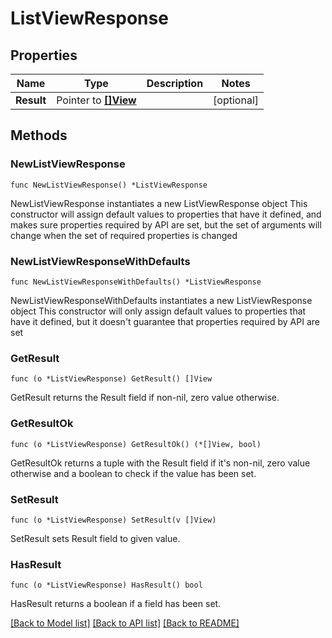 # ListViewResponse

## Properties

Name | Type | Description | Notes
------------ | ------------- | ------------- | -------------
**Result** | Pointer to [**[]View**](View.md) |  | [optional] 

## Methods

### NewListViewResponse

`func NewListViewResponse() *ListViewResponse`

NewListViewResponse instantiates a new ListViewResponse object
This constructor will assign default values to properties that have it defined,
and makes sure properties required by API are set, but the set of arguments
will change when the set of required properties is changed

### NewListViewResponseWithDefaults

`func NewListViewResponseWithDefaults() *ListViewResponse`

NewListViewResponseWithDefaults instantiates a new ListViewResponse object
This constructor will only assign default values to properties that have it defined,
but it doesn't guarantee that properties required by API are set

### GetResult

`func (o *ListViewResponse) GetResult() []View`

GetResult returns the Result field if non-nil, zero value otherwise.

### GetResultOk

`func (o *ListViewResponse) GetResultOk() (*[]View, bool)`

GetResultOk returns a tuple with the Result field if it's non-nil, zero value otherwise
and a boolean to check if the value has been set.

### SetResult

`func (o *ListViewResponse) SetResult(v []View)`

SetResult sets Result field to given value.

### HasResult

`func (o *ListViewResponse) HasResult() bool`

HasResult returns a boolean if a field has been set.


[[Back to Model list]](../README.md#documentation-for-models) [[Back to API list]](../README.md#documentation-for-api-endpoints) [[Back to README]](../README.md)


